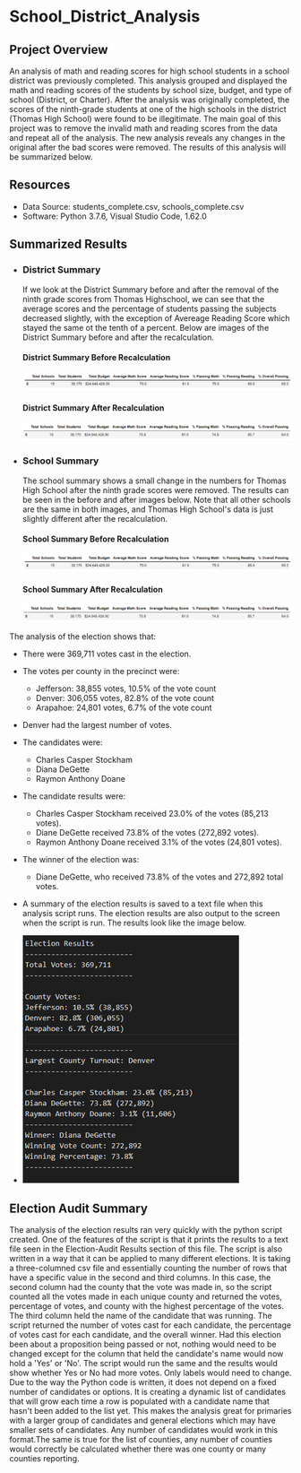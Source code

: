 # School_District_Analysis

## Project Overview
An analysis of math and reading scores for high school students in a school district was previously completed. This analysis grouped and displayed the math and reading scores of the students by school size, budget, and type of school (District, or Charter). After the analysis was originally completed, the scores of the ninth-grade students at one of the high schools in the district (Thomas High School) were found to be illegitimate. The main goal of this project was to remove the invalid math and reading scores from the data and repeat all of the analysis. The new analysis reveals any changes in the original after the bad scores were removed. The results of this analysis will be summarized below.

## Resources
- Data Source: students_complete.csv, schools_complete.csv
- Software: Python 3.7.6, Visual Studio Code, 1.62.0

## Summarized Results
  - ### District Summary
      If we look at the District Summary before and after the removal of the ninth grade scores from Thomas Highschool, we can see that the average scores and the percentage of       students passing the subjects decreased slightly, with the exception of Avereage Reading Score which stayed the same ot the tenth of a percent. Below are images of the           District Summary before and after the recalculation.
      #### District Summary Before Recalculation
      <img src = "https://github.com/AaronAKTX/School_District_Analysis/blob/main/Resources/Old_District_Summary.PNG">

      #### District Summary After Recalculation
      <img src = "https://github.com/AaronAKTX/School_District_Analysis/blob/main/Resources/New_District_Summary_DF.PNG">
      
  - ### School Summary
      The school summary shows a small change in the numbers for Thomas High School after the ninth grade scores were removed. The results can be seen in the before and after         images below. Note that all other schools are the same in both images, and Thomas High School's data is just slightly different after the recalculation.
      #### School Summary Before Recalculation
      <img src = "https://github.com/AaronAKTX/School_District_Analysis/blob/main/Resources/Old_District_Summary.PNG">

      #### School Summary After Recalculation
      <img src = "https://github.com/AaronAKTX/School_District_Analysis/blob/main/Resources/New_District_Summary_DF.PNG">
      


The analysis of the election shows that:
- There were 369,711 votes cast in the election.
- The votes per county in the precinct were:
  - Jefferson: 38,855 votes, 10.5% of the vote count
  - Denver: 306,055 votes, 82.8% of the vote count
  - Arapahoe: 24,801 votes, 6.7% of the vote count
- Denver had the largest number of votes.

- The candidates were:
  - Charles Casper Stockham
  - Diana DeGette
  - Raymon Anthony Doane
- The candidate results were:
  - Charles Casper Stockham received 23.0% of the votes (85,213 votes).
  - Diane DeGette received 73.8% of the votes (272,892 votes).
  - Raymon Anthony Doane received 3.1% of the votes (24,801 votes).
- The winner of the election was:
  - Diane DeGette, who received 73.8% of the votes and 272,892 total votes.

- A summary of the election results is saved to a text file when this analysis script runs. The election results are also output to the screen when the script is run. The results look like the image below.
- <img src = "https://github.com/AaronAKTX/Election_Analysis/blob/main/Resources/Elections_Results.PNG">


 
## Election Audit Summary
The analysis of the election results ran very quickly with the python script created. One of the features of the script is that it prints the results to a text file seen in the Election-Audit Results section of this file.
The script is also written in a way that it can be applied to many different elections. It is taking a three-columned csv file and essentially counting the number of rows that have a specific value in the second and third columns. In this case, the second column had the county that the vote was made in, so the script counted all the votes made in each unique county and returned the votes, percentage of votes, and county with the highest percentage of the votes. The third column held the name of the candidate that was running. The script returned the number of votes cast for each candidate, the percentage of votes cast for each candidate, and the overall winner. Had this election been about a proposition being passed or not, nothing would need to be changed except for the column that held the candidate's name would now hold a 'Yes' or 'No'. The script would run the same and the results would show whether Yes or No had more votes. Only labels would need to change.
Due to the way the Python code is written, it does not depend on a fixed number of candidates or options. It is creating a dynamic list of candidates that will grow each time a row is populated with a candidate name that hasn't been added to the list yet. This makes the analysis great for primaries with a larger group of candidates and general elections which may have smaller sets of candidates. Any number of candidates would work in this format.The same is true for the list of counties, any number of counties would correctly be calculated whether there was one county or many counties reporting. 
